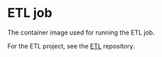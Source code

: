 # ETL job
The container image used for running the ETL job.

For the ETL project, see the [ETL](https://github.com/sedish/etl) repository.
